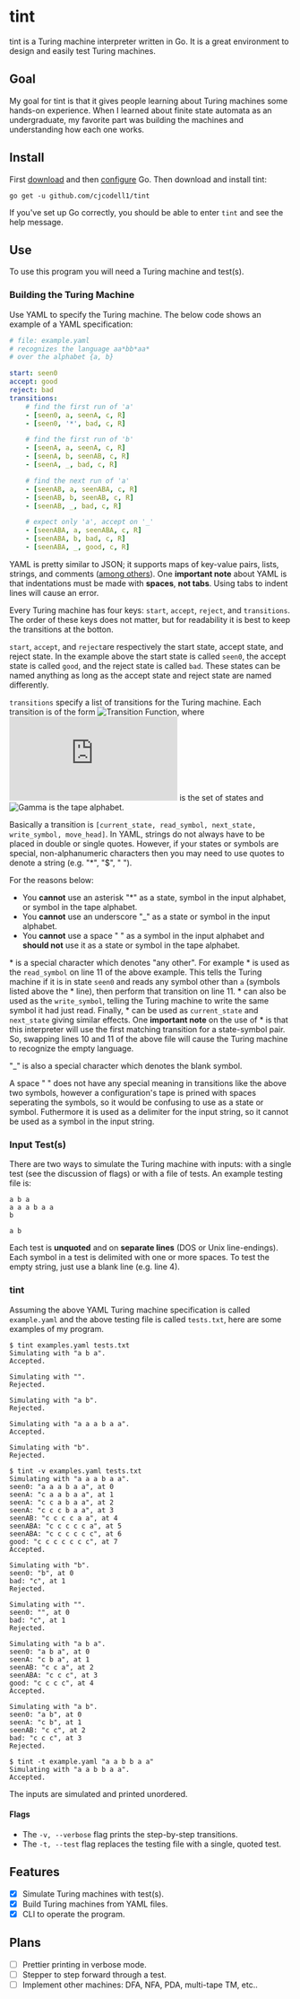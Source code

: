 # tint

tint is a Turing machine interpreter written in Go.
It is a great environment to design and easily test Turing machines.

## Goal

My goal for tint is that it gives people learning about Turing machines some hands-on experience.
When I learned about finite state automata as an undergraduate, my favorite part was building the machines and understanding how each one works.

## Install

First [download](https://golang.org/dl/) and then [configure](https://golang.org/doc/install) Go. Then download and install tint:

`go get -u github.com/cjcodell1/tint`

If you've set up Go correctly, you should be able to enter `tint` and see the help message.

## Use

To use this program you will need a Turing machine and test(s).

### Building the Turing Machine

Use YAML to specify the Turing machine. The below code shows an example of a YAML specification:

```yaml
# file: example.yaml
# recognizes the language aa*bb*aa*
# over the alphabet {a, b}

start: seen0
accept: good
reject: bad
transitions:
    # find the first run of 'a'
    - [seen0, a, seenA, c, R]
    - [seen0, '*', bad, c, R]

    # find the first run of 'b'
    - [seenA, a, seenA, c, R]
    - [seenA, b, seenAB, c, R]
    - [seenA, _, bad, c, R]

    # find the next run of 'a'
    - [seenAB, a, seenABA, c, R]
    - [seenAB, b, seenAB, c, R]
    - [seenAB, _, bad, c, R]

    # expect only 'a', accept on '_'
    - [seenABA, a, seenABA, c, R]
    - [seenABA, b, bad, c, R]
    - [seenABA, _, good, c, R]
```

YAML is pretty similar to JSON; it supports maps of key-value pairs, lists, strings, and comments ([among others](https://yaml.org/)).
One **important note** about YAML is that indentations must be made with **spaces**, **not tabs**.
Using tabs to indent lines will cause an error.

Every Turing machine has four keys: `start`, `accept`, `reject`, and `transitions`.
The order of these keys does not matter, but for readability it is best to keep the transitions at the botton.

`start`, `accept`, and `reject`are respectively the start state, accept state, and reject state.
In the example above the start state is called `seen0`, the accept state is called `good`, and the reject state is called `bad`.
These states can be named anything as long as the accept state and reject state are named differently.

`transitions` specify a list of transitions for the Turing machine.
Each transition is of the form
![Transition Function](https://latex.codecogs.com/gif.latex?\delta:&space;Q&space;\times&space;\Gamma&space;\to&space;Q&space;\times&space;\Gamma&space;\times&space;\{\text{L},&space;\text{R}\}), where ![Q](https://latex.codecogs.com/gif.latex?Q) is the set of states and ![Gamma](https://latex.codecogs.com/gif.latex?\Gamma) is the tape alphabet.

Basically a transition is `[current_state, read_symbol, next_state, write_symbol, move_head]`.
In YAML, strings do not always have to be placed in double or single quotes.
However, if your states or symbols are special, non-alphanumeric characters then you may need to use quotes to denote a string (e.g. "\*", "$", " ").

For the reasons below:
- You **cannot** use an asterisk "\*" as a state, symbol in the input alphabet, or symbol in the tape alphabet.
- You **cannot** use an underscore "\_" as a state or symbol in the input alphabet.
- You **cannot** use a space " " as a symbol in the input alphabet and **should not** use it as a state or symbol in the tape alphabet.

\* is a special character which denotes "any other".
For example \* is used as the `read_symbol` on line 11 of the above example.
This tells the Turing machine if it is in state `seen0` and reads any symbol other than `a` (symbols listed above the \* line), then perform that transition on line 11.
\* can also be used as the `write_symbol`, telling the Turing machine to write the same symbol it had just read.
Finally, \* can be used as `current_state` and `next_state` giving similar effects.
One **important note** on the use of \* is that this interpreter will use the first matching transition for a state-symbol pair.
So, swapping lines 10 and 11 of the above file will cause the Turing machine to recognize the empty language.

"\_" is also a special character which denotes the blank symbol.

A space " " does not have any special meaning in transitions like the above two symbols, however a configuration's tape is prined with spaces seperating the symbols, so it would be confusing to use as a state or symbol.
Futhermore it is used as a delimiter for the input string, so it cannot be used as a symbol in the input string.

### Input Test(s)

There are two ways to simulate the Turing machine with inputs: with a single test (see the discussion of flags) or with a file of tests.
An example testing file is:

```
a b a
a a a b a a
b

a b
```

Each test is **unquoted** and on **separate lines** (DOS or Unix line-endings).
Each symbol in a test is delimited with one or more spaces.
To test the empty string, just use a blank line (e.g. line 4).

### tint

Assuming the above YAML Turing machine specification is called `example.yaml` and the above testing file is called `tests.txt`, here are some examples of my program.

```
$ tint examples.yaml tests.txt
Simulating with "a b a".
Accepted.

Simulating with "".
Rejected.

Simulating with "a b".
Rejected.

Simulating with "a a a b a a".
Accepted.

Simulating with "b".
Rejected.

```
```
$ tint -v examples.yaml tests.txt
Simulating with "a a a b a a".
seen0: "a a a b a a", at 0
seenA: "c a a b a a", at 1
seenA: "c c a b a a", at 2
seenA: "c c c b a a", at 3
seenAB: "c c c c a a", at 4
seenABA: "c c c c c a", at 5
seenABA: "c c c c c c", at 6
good: "c c c c c c c", at 7
Accepted.

Simulating with "b".
seen0: "b", at 0
bad: "c", at 1
Rejected.

Simulating with "".
seen0: "", at 0
bad: "c", at 1
Rejected.

Simulating with "a b a".
seen0: "a b a", at 0
seenA: "c b a", at 1
seenAB: "c c a", at 2
seenABA: "c c c", at 3
good: "c c c c", at 4
Accepted.

Simulating with "a b".
seen0: "a b", at 0
seenA: "c b", at 1
seenAB: "c c", at 2
bad: "c c c", at 3
Rejected.

```
```
$ tint -t example.yaml "a a b b a a"
Simulating with "a a b b a a".
Accepted.

```
The inputs are simulated and printed unordered.

#### Flags

- The `-v, --verbose` flag prints the step-by-step transitions.
- The `-t, --test` flag replaces the testing file with a single, quoted test.

## Features

- [X] Simulate Turing machines with test(s).
- [X] Build Turing machines from YAML files.
- [X] CLI to operate the program.

## Plans

- [ ] Prettier printing in verbose mode.
- [ ] Stepper to step forward through a test.
- [ ] Implement other machines: DFA, NFA, PDA, multi-tape TM, etc..
